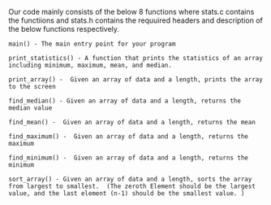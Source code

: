 Our code mainly consists of  the below 8 functions where stats.c contains the functiions and stats.h contains the requuired headers and description of the below functions respectively.

    main() - The main entry point for your program

    print_statistics() - A function that prints the statistics of an array including minimum, maximum, mean, and median.

    print_array() -  Given an array of data and a length, prints the array to the screen

    find_median() - Given an array of data and a length, returns the median value

    find_mean() -  Given an array of data and a length, returns the mean

    find_maximum() -  Given an array of data and a length, returns the maximum

    find_minimum() -  Given an array of data and a length, returns the minimum

    sort_array() - Given an array of data and a length, sorts the array from largest to smallest.  (The zeroth Element should be the largest value, and the last element (n-1) should be the smallest value. )

